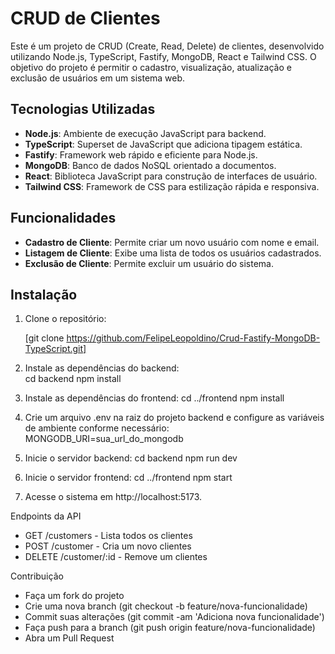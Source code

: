 # CRUD de Clientes

Este é um projeto de CRUD (Create, Read, Delete) de clientes, desenvolvido utilizando Node.js, TypeScript, Fastify, MongoDB, React e Tailwind CSS. O objetivo do projeto é permitir o cadastro, visualização, atualização e exclusão de usuários em um sistema web.

## Tecnologias Utilizadas

- **Node.js**: Ambiente de execução JavaScript para backend.
- **TypeScript**: Superset de JavaScript que adiciona tipagem estática.
- **Fastify**: Framework web rápido e eficiente para Node.js.
- **MongoDB**: Banco de dados NoSQL orientado a documentos.
- **React**: Biblioteca JavaScript para construção de interfaces de usuário.
- **Tailwind CSS**: Framework de CSS para estilização rápida e responsiva.

## Funcionalidades

- **Cadastro de Cliente**: Permite criar um novo usuário com nome e email.
- **Listagem de Cliente**: Exibe uma lista de todos os usuários cadastrados.
- **Exclusão de Cliente**: Permite excluir um usuário do sistema.

## Instalação

1. Clone o repositório:

   [git clone https://github.com/FelipeLeopoldino/Crud-Fastify-MongoDB-TypeScript.git]

2. Instale as dependências do backend:   
  cd backend
  npm install

3. Instale as dependências do frontend:
  cd ../frontend
  npm install

4. Crie um arquivo .env na raiz do projeto backend e configure as variáveis de ambiente conforme necessário:
   MONGODB_URI=sua_url_do_mongodb

5. Inicie o servidor backend:
  cd backend
  npm run dev

6. Inicie o servidor frontend:
  cd ../frontend
  npm start

7. Acesse o sistema em http://localhost:5173.

Endpoints da API
- GET /customers - Lista todos os clientes
- POST /customer - Cria um novo clientes
- DELETE /customer/:id - Remove um clientes


Contribuição
- Faça um fork do projeto
- Crie uma nova branch (git checkout -b feature/nova-funcionalidade)
- Commit suas alterações (git commit -am 'Adiciona nova funcionalidade')
- Faça push para a branch (git push origin feature/nova-funcionalidade)
- Abra um Pull Request


